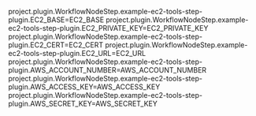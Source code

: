 project.plugin.WorkflowNodeStep.example-ec2-tools-step-plugin.EC2_BASE=EC2_BASE
project.plugin.WorkflowNodeStep.example-ec2-tools-step-plugin.EC2_PRIVATE_KEY=EC2_PRIVATE_KEY
project.plugin.WorkflowNodeStep.example-ec2-tools-step-plugin.EC2_CERT=EC2_CERT
project.plugin.WorkflowNodeStep.example-ec2-tools-step-plugin.EC2_URL=EC2_URL
project.plugin.WorkflowNodeStep.example-ec2-tools-step-plugin.AWS_ACCOUNT_NUMBER=AWS_ACCOUNT_NUMBER
project.plugin.WorkflowNodeStep.example-ec2-tools-step-plugin.AWS_ACCESS_KEY=AWS_ACCESS_KEY
project.plugin.WorkflowNodeStep.example-ec2-tools-step-plugin.AWS_SECRET_KEY=AWS_SECRET_KEY